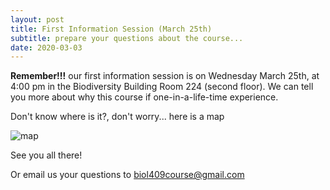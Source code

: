 ```yaml
---
layout: post
title: First Information Session (March 25th)
subtitle: prepare your questions about the course...
date: 2020-03-03
---
```


**Remember!!!** 
our first information session is on Wednesday March 25th, at 4:00 pm in the Biodiversity Building Room 224 (second floor).
We can tell you more about why this course if one-in-a-life-time experience. 

Don't know where is it?, don't worry... here is a map 

![map](http://www.biodiversity.ubc.ca/museum/images/contactmap.jpg)


See you all there!

Or email us your questions to biol409course@gmail.com
